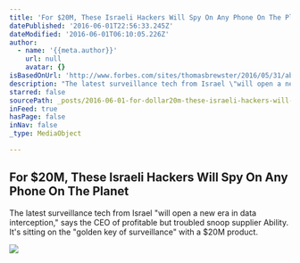 ```yaml
---
title: 'For $20M, These Israeli Hackers Will Spy On Any Phone On The Planet'
datePublished: '2016-06-01T22:56:33.245Z'
dateModified: '2016-06-01T06:10:05.226Z'
author:
  - name: '{{meta.author}}'
    url: null
    avatar: {}
isBasedOnUrl: 'http://www.forbes.com/sites/thomasbrewster/2016/05/31/ability-unlimited-spy-system-ulin-ss7/?ss=Security#1c95030f7595'
description: "The latest surveillance tech from Israel \"will open a new era in data interception,\" says the CEO of profitable but troubled snoop supplier Ability. It's sitting on the \"golden key of surveillance\" with a $20M product."
starred: false
sourcePath: _posts/2016-06-01-for-dollar20m-these-israeli-hackers-will-spy-on-any-phone-on-the.md
inFeed: true
hasPage: false
inNav: false
_type: MediaObject

---
```

<article style=""><h1>For $20M, These Israeli Hackers Will Spy On Any Phone On The Planet</h1><p>The latest surveillance tech from Israel "will open a new era in data interception," says the CEO of profitable but troubled snoop supplier Ability. It's sitting on the "golden key of surveillance" with a $20M product.</p><img src="http://blogs-images.forbes.com/thomasbrewster/files/2016/05/Screen-Shot-2016-05-27-at-11.41.27-1200x797.png" /></article>